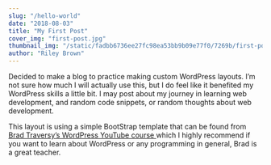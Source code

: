```yaml
---
slug: "/hello-world"
date: "2018-08-03"
title: "My First Post"
cover_img: "first-post.jpg"
thumbnail_img: "/static/fadbb6736ee27fc98ea53bb9b09e77f0/7269b/first-post.jpg"
author: "Riley Brown"
---
```


Decided to make a blog to practice making custom WordPress layouts. I’m not sure how much I will actually use this, but I do feel like it benefited my WordPress skills a little bit. I may post about my journey in learning web development, and random code snippets, or random thoughts about web development.

This layout is using a simple BootStrap template that can be found from <a href="https://www.youtube.com/watch?v=2Zt8va_6HRk&list=PLillGF-RfqbaKe3TWtwDW8vYV2MHIFPEi" target="_blank">Brad Traversy’s WordPress YouTube course </a> which I highly recommend if you want to learn about WordPress or any programming in general, Brad is a great teacher.
